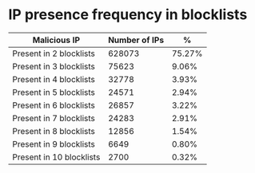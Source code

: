 # IP presence frequency in blocklists
| Malicious IP | Number of IPs | % |
|----|----|----|
| Present in 2 blocklists | 628073 | 75.27% |
| Present in 3 blocklists | 75623 | 9.06% |
| Present in 4 blocklists | 32778 | 3.93% |
| Present in 5 blocklists | 24571 | 2.94% |
| Present in 6 blocklists | 26857 | 3.22% |
| Present in 7 blocklists | 24283 | 2.91% |
| Present in 8 blocklists | 12856 | 1.54% |
| Present in 9 blocklists | 6649 | 0.80% |
| Present in 10 blocklists | 2700 | 0.32% |
